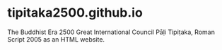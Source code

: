 # tipitaka2500.github.io
The Buddhist Era 2500 Great International Council Pāḷi Tipiṭaka, Roman Script 2005 as an HTML website.
